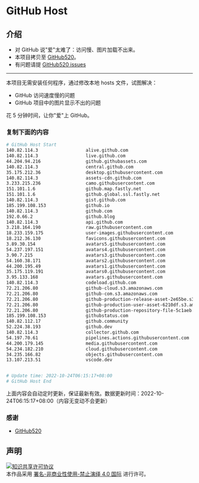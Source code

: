 # GitHub Host
## 介绍
- 对 GitHub 说"爱"太难了：访问慢、图片加载不出来。
- 本项目拷贝至 [GitHub520](https://github.com/521xueweihan/GitHub520)。
- 有问题请提 [GitHub520 issues](https://github.com/521xueweihan/GitHub520/issues/new)

---

本项目无需安装任何程序，通过修改本地 hosts 文件，试图解决：
- GitHub 访问速度慢的问题
- GitHub 项目中的图片显示不出的问题

花 5 分钟时间，让你"爱"上 GitHub。

### 复制下面的内容
```bash
# GitHub Host Start
140.82.114.3                  alive.github.com
140.82.114.3                  live.github.com
44.204.94.216                 github.githubassets.com
140.82.114.3                  central.github.com
35.175.212.36                 desktop.githubusercontent.com
140.82.114.3                  assets-cdn.github.com
3.233.215.236                 camo.githubusercontent.com
151.101.1.6                   github.map.fastly.net
151.101.1.6                   github.global.ssl.fastly.net
140.82.114.3                  gist.github.com
185.199.108.153               github.io
140.82.114.3                  github.com
192.0.66.2                    github.blog
140.82.114.3                  api.github.com
3.218.164.190                 raw.githubusercontent.com
18.233.159.175                user-images.githubusercontent.com
18.212.36.130                 favicons.githubusercontent.com
3.89.30.154                   avatars5.githubusercontent.com
54.237.197.151                avatars4.githubusercontent.com
3.90.7.215                    avatars3.githubusercontent.com
54.160.38.171                 avatars2.githubusercontent.com
44.200.195.49                 avatars1.githubusercontent.com
35.175.119.191                avatars0.githubusercontent.com
3.95.133.168                  avatars.githubusercontent.com
140.82.114.3                  codeload.github.com
72.21.206.80                  github-cloud.s3.amazonaws.com
72.21.206.80                  github-com.s3.amazonaws.com
72.21.206.80                  github-production-release-asset-2e65be.s3.amazonaws.com
72.21.206.80                  github-production-user-asset-6210df.s3.amazonaws.com
72.21.206.80                  github-production-repository-file-5c1aeb.s3.amazonaws.com
185.199.108.153               githubstatus.com
140.82.112.17                 github.community
52.224.38.193                 github.dev
140.82.114.3                  collector.github.com
54.197.70.61                  pipelines.actions.githubusercontent.com
44.200.179.145                media.githubusercontent.com
54.234.182.210                cloud.githubusercontent.com
34.235.166.82                 objects.githubusercontent.com
13.107.213.51                 vscode.dev


# Update time: 2022-10-24T06:15:17+08:00
# GitHub Host End

```
上面内容会自动定时更新，保证最新有效。数据更新时间：2022-10-24T06:15:17+08:00（内容无变动不会更新）

### 感谢

- [GitHub520](https://github.com/521xueweihan/GitHub520)

## 声明
<a rel="license" href="https://creativecommons.org/licenses/by-nc-nd/4.0/deed.zh"><img alt="知识共享许可协议" style="border-width: 0" src="https://licensebuttons.net/l/by-nc-nd/4.0/88x31.png"></a><br>本作品采用 <a rel="license" href="https://creativecommons.org/licenses/by-nc-nd/4.0/deed.zh">署名-非商业性使用-禁止演绎 4.0 国际</a> 进行许可。